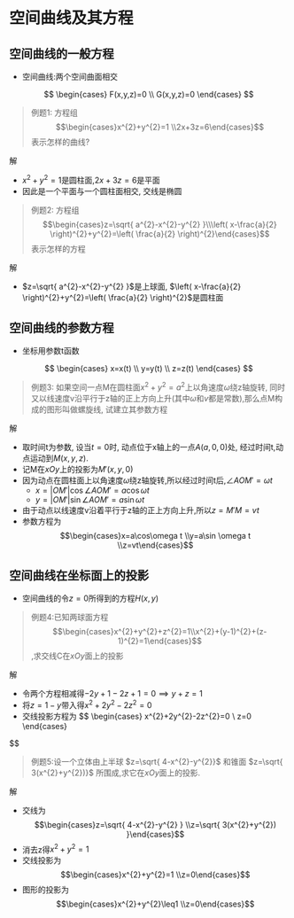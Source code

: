 # 空间曲线及其方程

## 空间曲线的一般方程

- 空间曲线:两个空间曲面相交

$$
\begin{cases}
F(x,y,z)=0 \\
G(x,y,z)=0
\end{cases}
$$

> 例题1: 方程组 $$\begin{cases}x^{2}+y^{2}=1 \\2x+3z=6\end{cases}$$表示怎样的曲线?

解

- $x^{2}+y^{2}=1$是圆柱面,$2x+3z=6$是平面
- 因此是一个平面与一个圆柱面相交, 交线是椭圆

> 例题2: 方程组$$\begin{cases}z=\sqrt{ a^{2}-x^{2}-y^{2} }\\\left( x-\frac{a}{2} \right)^{2}+y^{2}=\left( \frac{a}{2} \right)^{2}\end{cases}$$表示怎样的方程

解

- $z=\sqrt{ a^{2}-x^{2}-y^{2} }$是上球面, $\left( x-\frac{a}{2} \right)^{2}+y^{2}=\left( \frac{a}{2} \right)^{2}$是圆柱面

## 空间曲线的参数方程

- 坐标用参数t函数

$$
\begin{cases}
x=x(t) \\
y=y(t)  \\
z=z(t) 
\end{cases}
$$

> 例题3: 如果空间一点M在圆柱面$x^{2}+y^{2}=a^{2}$上以角速度$\omega$绕z轴旋转, 同时又以线速度v沿平行于z轴的正上方向上升(其中$\omega$和$v$都是常数),那么点M构成的图形叫做螺旋线, 试建立其参数方程

解

- 取时间t为参数, 设当$t=0$时, 动点位于x轴上的一点$A(a,0,0)$处, 经过时间t,动点运动到$M(x,y,z)$.
- 记M在$xOy$上的投影为$M'(x,y,0)$
- 因为动点在圆柱面上以角速度$\omega$绕z轴旋转,所以经过时间t后,$\angle AOM'=\omega t$
  - $x=|OM'|\cos \angle AOM'=a\cos\omega t$
  - $y=|OM'|\sin\angle AOM'=a\sin\omega t$
- 由于动点以线速度v沿着平行于z轴的正上方向上升,所以$z=M'M=vt$
- 参数方程为 $$\begin{cases}x=a\cos\omega t  \\y=a\sin \omega t \\z=vt\end{cases}$$

## 空间曲线在坐标面上的投影

- 空间曲线的令$z=0$所得到的方程$H(x,y)$

> 例题4:已知两球面方程 $$\begin{cases}x^{2}+y^{2}+z^{2}=1\\x^{2}+(y-1)^{2}+(z-1)^{2}=1\end{cases}$$,求交线C在$xOy$面上的投影

解

- 令两个方程相减得$-2y+1-2z+1=0\implies y+z=1$
- 将$z=1-y$带入得$x^{2}+2y^{2}-2z^{2}=0$
- 交线投影方程为 $$
\begin{cases}
x^{2}+2y^{2}-2z^{2}=0 \\
z=0
\end{cases}

$$

> 例题5:设一个立体由上半球 $z=\sqrt{ 4-x^{2}-y^{2}}$ 和锥面 $z=\sqrt{ 3(x^{2}+y^{2})}$ 所围成,求它在$xOy$面上的投影.

解
- 交线为 $$\begin{cases}z=\sqrt{ 4-x^{2}-y^{2} } \\z=\sqrt{ 3(x^{2}+y^{2}) }\end{cases}$$
- 消去z得$x^{2}+y^{2}=1$
- 交线投影为 $$\begin{cases}x^{2}+y^{2}=1 \\z=0\end{cases}$$
- 图形的投影为$$\begin{cases}x^{2}+y^{2}\leq1 \\z=0\end{cases}$$

